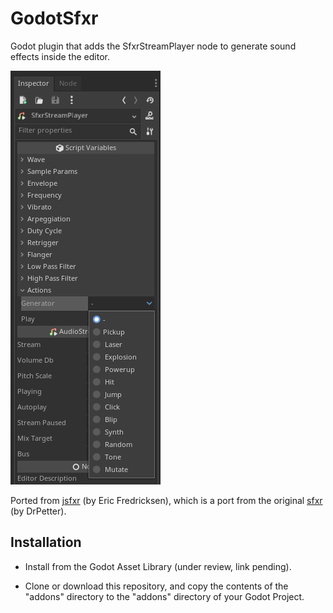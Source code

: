 # GodotSfxr

Godot plugin that adds the SfxrStreamPlayer node to generate sound effects inside the editor.

![SfxrStreamPlayer Node](images/inspector.png)

Ported from [jsfxr](https://sfxr.me/) (by Eric Fredricksen), which is a port from the original [sfxr](https://www.drpetter.se/project_sfxr.html) (by DrPetter).

## Installation

- Install from the Godot Asset Library (under review, link pending).

- Clone or download this repository, and copy the contents of the "addons" directory to the "addons" directory of your Godot Project.
